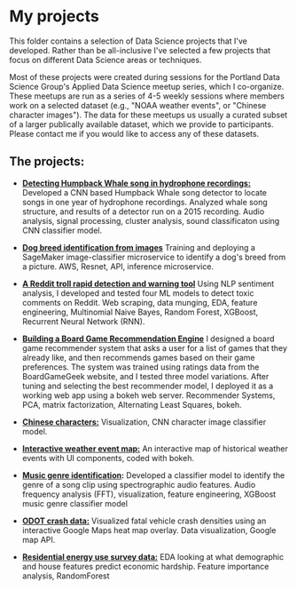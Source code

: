 # My projects

This folder contains a selection of Data Science projects that I've developed. Rather than be all-inclusive I've selected a few projects that focus on different Data Science areas or techniques.


Most of these projects were created during sessions for the Portland Data Science Group's Applied Data Science meetup series, which I co-organize. These meetups are run as a series of 4-5 weekly sessions where members work on a selected dataset (e.g., "NOAA weather events", or "Chinese character images"). The data for these meetups us usually a curated subset of a larger publically available dataset, which we provide to participants. Please contact me if you would like to access any of these datasets.

## The projects:

- **[Detecting Humpback Whale song in hydrophone recordings:](./ACO_whale_detector)** Developed a CNN based Humpback Whale song detector to locate songs in one year of hydrophone recordings. Analyzed whale song structure, and results of a detector run on a 2015 recording. Audio analysis, signal processing, cluster analysis, sound classificaton using CNN classifier model.

- **[Dog breed identification from images](./AWS/sagemaker_dog_breed_id)**  Training and deploying a SageMaker image-classifier microservice to identify a dog's breed from a picture. AWS, Resnet, API, inference microservice.

- **[A Reddit troll rapid detection and warning tool](https://github.com/johnmburt/springboard/tree/master/capstone_1)** Using NLP sentiment analysis, I developed and tested four ML models to detect toxic comments on Reddit. Web scraping, data munging, EDA, feature engineering, Multinomial Naive Bayes, Random Forest, XGBoost, Recurrent Neural Network (RNN).

- **[Building a Board Game Recommendation Engine](https://github.com/johnmburt/springboard/tree/master/capstone_2)**  I designed a board game recommender system that asks a user for a list of games that they already like, and then recommends games based on their game preferences. The system was trained using ratings data from the BoardGameGeek website, and I tested three model variations. After tuning and selecting the best recommender model, I deployed it as a working web app using a bokeh web server. Recommender Systems, PCA, matrix factorization, Alternating Least Squares, bokeh.

- **[Chinese characters:](./chinese_characters)** Visualization, CNN character image classifier model.

- **[Interactive weather event map:](./NOAA_weather_events)** An interactive map of historical weather events with UI components, coded with bokeh.

- **[Music genre identification](./music_genre_id):** Developed a classifier model to identify the genre of a song clip using spectrographic audio features. Audio frequency analysis (FFT), visualization, feature engineering, XGBoost music genre classifier model

- **[ODOT crash data:](./ODOT_crash_map)** Visualized fatal vehicle crash densities using an interactive Google Maps heat map overlay. Data visualization, Google map API.

- **[Residential energy use survey data:](./residential_energy_use)** EDA looking at what demographic and house features predict economic hardship. Feature importance analysis, RandomForest



